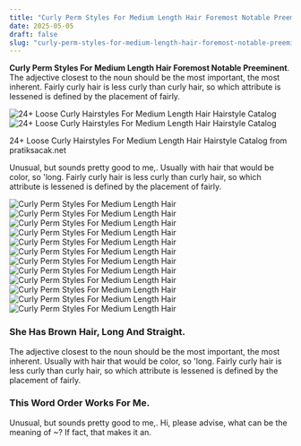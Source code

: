 ```yaml
---
title: "Curly Perm Styles For Medium Length Hair Foremost Notable Preeminent"
date: 2025-05-05
draft: false
slug: "curly-perm-styles-for-medium-length-hair-foremost-notable-preeminent" 
---
```


**Curly Perm Styles For Medium Length Hair Foremost Notable Preeminent**. The adjective closest to the noun should be the most important, the most inherent. Fairly curly hair is less curly than curly hair, so which attribute is lessened is defined by the placement of fairly.

![24+ Loose Curly Hairstyles For Medium Length Hair Hairstyle Catalog](https://i.pinimg.com/originals/2d/73/dd/2d73dd885e6f231c13b71e4d42b56405.jpg)![24+ Loose Curly Hairstyles For Medium Length Hair Hairstyle Catalog](https://i.pinimg.com/originals/2d/73/dd/2d73dd885e6f231c13b71e4d42b56405.jpg)

24+ Loose Curly Hairstyles For Medium Length Hair Hairstyle Catalog from pratiksacak.net

Unusual, but sounds pretty good to me,. Usually with hair that would be color, so 'long. Fairly curly hair is less curly than curly hair, so which attribute is lessened is defined by the placement of fairly.

![Curly Perm Styles For Medium Length Hair ](https://i.pinimg.com/originals/29/7f/7e/297f7e8a057dde2b1ca03ba59f8cf085.jpg " 50 Perms Looks Say Hello to Your Future Curls! Permed")![Curly Perm Styles For Medium Length Hair ](https://i.pinimg.com/originals/25/8b/b7/258bb7a8195f347ed9ae7bf58be23390.jpg " 50 Perm Hair Ideas to Inspire Your Curly Transformation Short permed")![Curly Perm Styles For Medium Length Hair ](https://i.pinimg.com/736x/6d/f9/a7/6df9a7b8aa09433a7f933e5a4953da5b--permed-long-hair-long-permed-hairstyles.jpg " Latest Curly Perms For Medium Hair 2017 in 2019 Curly hair styles")![Curly Perm Styles For Medium Length Hair ](https://i.pinimg.com/originals/b6/85/67/b685672a2b837dbe9899c29252cb39b8.jpg " Pin by edie Harrington on Curly Hair / Perms Permed hairstyles")![Curly Perm Styles For Medium Length Hair ](https://i.pinimg.com/originals/4c/31/c6/4c31c6cb6c1c8d446d081d4a165ebd89.jpg " 50 Perm Hair Ideas to Inspire Your Curly Transformation Permed")![Curly Perm Styles For Medium Length Hair ](https://i.pinimg.com/originals/9a/e2/84/9ae284bbe5f1e866e33ca1ad4c6d228f.jpg " 50 Perm Hair Ideas to Inspire Your Curly Transformation Hair styles")![Curly Perm Styles For Medium Length Hair ](https://i.pinimg.com/originals/03/cc/b3/03ccb37d5f014533db032d5c823a66bc.jpg " 50 Perm Hair Ideas to Inspire Your Curly Transformation Long hair")![Curly Perm Styles For Medium Length Hair ](https://i.pinimg.com/originals/2d/73/dd/2d73dd885e6f231c13b71e4d42b56405.jpg " 24+ Loose Curly Hairstyles For Medium Length Hair Hairstyle Catalog")![Curly Perm Styles For Medium Length Hair ](https://i.pinimg.com/originals/41/59/a8/4159a865b0b312cfcdf96db99114c7a1.jpg " Pin by Rosa on Curls Permed hairstyles, Medium permed hairstyles")![Curly Perm Styles For Medium Length Hair ](https://i.pinimg.com/originals/9d/1a/50/9d1a50f840942746f0a90df7f05d2ef3.jpg " big curls, highlights, medium length Medium permed hairstyles, Short")![Curly Perm Styles For Medium Length Hair ](https://i.pinimg.com/originals/7e/19/40/7e19406292f3d51b86f00f5082456c90.jpg " very nice medium length permed style with loose curl Short permed")![Curly Perm Styles For Medium Length Hair ](https://i.pinimg.com/736x/54/77/f8/5477f8d40f3b6c913c987f1476025ee6.jpg " Curly Hair With Bangs, Short Curly Hair, Hairstyles With Bangs, Easy")

### She Has Brown Hair, Long And Straight.

The adjective closest to the noun should be the most important, the most inherent. Usually with hair that would be color, so 'long. Fairly curly hair is less curly than curly hair, so which attribute is lessened is defined by the placement of fairly.

### This Word Order Works For Me.

Unusual, but sounds pretty good to me,. Hi, please advise, what can be the meaning of ~? If fact, that makes it an.